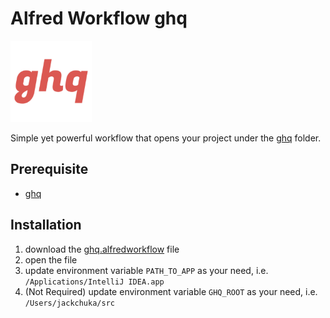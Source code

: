 # Alfred Workflow ghq

<img src="https://github.com/jackchuka/alfred-workflow-ghq/blob/master/icon.png?raw=true" alt="logo" width="130"/>

Simple yet powerful workflow that opens your project under the [ghq](https://github.com/motemen/ghq) folder.

## Prerequisite
* [ghq](https://github.com/motemen/ghq)

## Installation
1. download the [ghq.alfredworkflow](https://github.com/jackchuka/alfred-workflow-ghq/releases/latest) file
2. open the file
3. update environment variable `PATH_TO_APP` as your need, i.e. `/Applications/IntelliJ IDEA.app`
4. (Not Required) update environment variable `GHQ_ROOT` as your need, i.e. `/Users/jackchuka/src`
